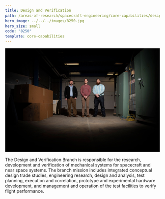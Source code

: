 ```yaml
---
title: Design and Verification
path: /areas-of-research/spacecraft-engineering/core-capabilities/design-verification
hero_image: ../../../images/8250.jpg
hero_size: small
code: "8250"
template: core-capabilities
---
```

![Mechanical engineers Jesse Maxwell, Evan Rogers, and Austin Phoenix](../../../images/cc-8220.jpg)

The Design and Verification Branch is responsible for the research, development and verification of mechanical systems for spacecraft and near space systems. The branch mission includes integrated conceptual design trade studies, engineering research, design and analysis, test planning, execution and correlation, prototype and experimental hardware development, and management and operation of the test facilities to verify flight performance.